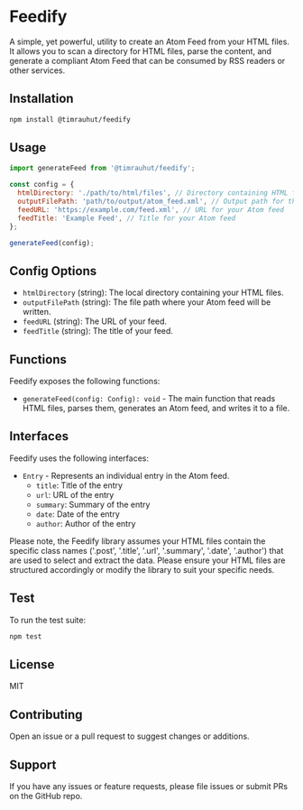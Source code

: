 # Feedify

A simple, yet powerful, utility to create an Atom Feed from your HTML files. It allows you to scan a directory for HTML files, parse the content, and generate a compliant Atom Feed that can be consumed by RSS readers or other services.

## Installation

```sh
npm install @timrauhut/feedify
```

## Usage

```javascript
import generateFeed from '@timrauhut/feedify';

const config = {
  htmlDirectory: './path/to/html/files', // Directory containing HTML files
  outputFilePath: 'path/to/output/atom_feed.xml', // Output path for the generated Atom feed
  feedURL: 'https://example.com/feed.xml', // URL for your Atom feed
  feedTitle: 'Example Feed', // Title for your Atom feed
};

generateFeed(config);
```

## Config Options

- `htmlDirectory` (string): The local directory containing your HTML files.
- `outputFilePath` (string): The file path where your Atom feed will be written.
- `feedURL` (string): The URL of your feed.
- `feedTitle` (string): The title of your feed.

## Functions

Feedify exposes the following functions:

- `generateFeed(config: Config): void` - The main function that reads HTML files, parses them, generates an Atom feed, and writes it to a file.

## Interfaces

Feedify uses the following interfaces:

- `Entry` - Represents an individual entry in the Atom feed.
  - `title`: Title of the entry
  - `url`: URL of the entry
  - `summary`: Summary of the entry
  - `date`: Date of the entry
  - `author`: Author of the entry

Please note, the Feedify library assumes your HTML files contain the specific class names ('.post', '.title', '.url', '.summary', '.date', '.author') that are used to select and extract the data. Please ensure your HTML files are structured accordingly or modify the library to suit your specific needs.

## Test

To run the test suite:

```sh
npm test
```

## License

MIT

## Contributing

Open an issue or a pull request to suggest changes or additions.

## Support

If you have any issues or feature requests, please file issues or submit PRs on the GitHub repo.

